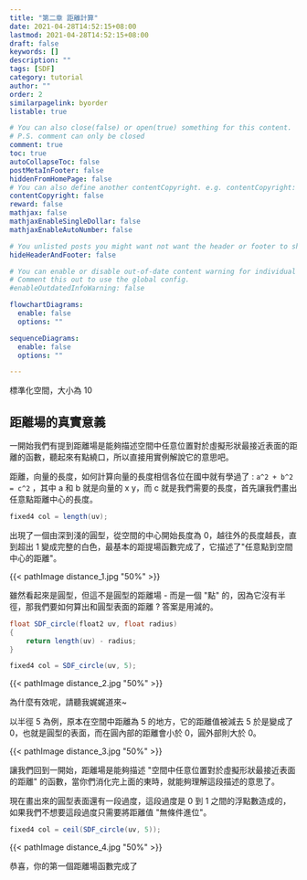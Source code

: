 ```yaml
---
title: "第二章 距離計算"
date: 2021-04-28T14:52:15+08:00
lastmod: 2021-04-28T14:52:15+08:00
draft: false
keywords: []
description: ""
tags: [SDF]
category: tutorial
author: ""
order: 2
similarpagelink: byorder
listable: true

# You can also close(false) or open(true) something for this content.
# P.S. comment can only be closed
comment: true
toc: true
autoCollapseToc: false
postMetaInFooter: false
hiddenFromHomePage: false
# You can also define another contentCopyright. e.g. contentCopyright: "This is another copyright."
contentCopyright: false
reward: false
mathjax: false
mathjaxEnableSingleDollar: false
mathjaxEnableAutoNumber: false

# You unlisted posts you might want not want the header or footer to show
hideHeaderAndFooter: false

# You can enable or disable out-of-date content warning for individual post.
# Comment this out to use the global config.
#enableOutdatedInfoWarning: false

flowchartDiagrams:
  enable: false
  options: ""

sequenceDiagrams: 
  enable: false
  options: ""

---
```


標準化空間，大小為 10

## 距離場的真實意義

一開始我們有提到距離場是能夠描述空間中任意位置對於虛擬形狀最接近表面的距離的函數，聽起來有點繞口，所以直接用實例解說它的意思吧。

距離，向量的長度，如何計算向量的長度相信各位在國中就有學過了 : `a^2 + b^2 = c^2` ，其中 a 和 b 就是向量的 x y，而 c 就是我們需要的長度，首先讓我們畫出任意點距離中心的長度。

```csharp
fixed4 col = length(uv);
```

出現了一個由深到淺的圓型，從空間的中心開始長度為 0，越往外的長度越長，直到超出 1 變成完整的白色，最基本的距提場函數完成了，它描述了"任意點到空間中心的距離"。

{{< pathImage distance_1.jpg "50%" >}}

雖然看起來是圓型，但這不是圓型的距離場 - 而是一個 "點" 的，因為它沒有半徑，那我們要如何算出和圓型表面的距離 ? 答案是用減的。

```csharp
float SDF_circle(float2 uv, float radius)
{
    return length(uv) - radius;
}
```

```csharp
fixed4 col = SDF_circle(uv, 5);
```

{{< pathImage distance_2.jpg "50%" >}}

為什麼有效呢，請聽我娓娓道來~

以半徑 5 為例，原本在空間中距離為 5 的地方，它的距離值被減去 5 於是變成了 0，也就是圓型的表面，而在圓內部的距離會小於 0，圓外部則大於 0。

{{< pathImage distance_3.jpg "50%" >}}

讓我們回到一開始，距離場是能夠描述 "空間中任意位置對於虛擬形狀最接近表面的距離" 的函數，當你們消化完上面的東時，就能夠理解這段描述的意思了。

現在畫出來的圓型表面還有一段過度，這段過度是 0 到 1 之間的浮點數造成的，如果我們不想要這段過度只需要將距離值 "無條件進位"。

```csharp
fixed4 col = ceil(SDF_circle(uv, 5));
```

{{< pathImage distance_4.jpg "50%" >}}

恭喜，你的第一個距離場函數完成了
